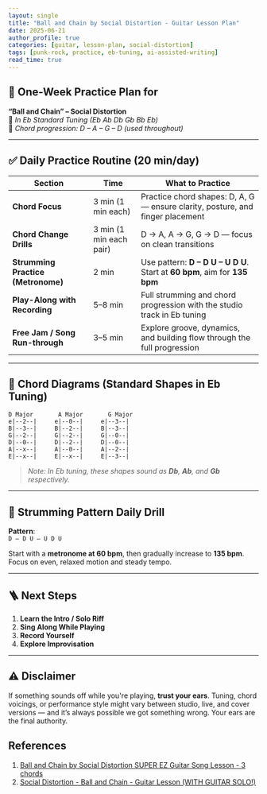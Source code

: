 ```yaml
---
layout: single
title: "Ball and Chain by Social Distortion - Guitar Lesson Plan"
date: 2025-06-21
author_profile: true
categories: [guitar, lesson-plan, social-distortion]
tags: [punk-rock, practice, eb-tuning, ai-assisted-writing]
read_time: true
---
```


## 🎸 One-Week Practice Plan for  
**“Ball and Chain” – Social Distortion**  
🔧 *In Eb Standard Tuning (Eb Ab Db Gb Bb Eb)*  
🎵 *Chord progression: D – A – G – D (used throughout)*

---

## ✅ Daily Practice Routine (20 min/day)

| Section | Time | What to Practice |
|--------|------|------------------|
| **Chord Focus** | 3 min (1 min each) | Practice chord shapes: D, A, G — ensure clarity, posture, and finger placement |
| **Chord Change Drills** | 3 min (1 min each pair) | D → A, A → G, G → D — focus on clean transitions |
| **Strumming Practice (Metronome)** | 2 min | Use pattern: **D – D U – U D U**. Start at **60 bpm**, aim for **135 bpm** |
| **Play-Along with Recording** | 5–8 min | Full strumming and chord progression with the studio track in Eb tuning |
| **Free Jam / Song Run-through** | 3–5 min | Explore groove, dynamics, and building flow through the full progression |

---

## 🎼 Chord Diagrams (Standard Shapes in Eb Tuning)

```
D Major       A Major       G Major
e|--2--|     e|--0--|     e|--3--|
B|--3--|     B|--2--|     B|--3--|
G|--2--|     G|--2--|     G|--0--|
D|--0--|     D|--2--|     D|--0--|
A|--x--|     A|--0--|     A|--2--|
E|--x--|     E|--x--|     E|--3--|
```

> *Note: In Eb tuning, these shapes sound as **Db**, **Ab**, and **Gb** respectively.*

---

## 🔁 Strumming Pattern Daily Drill

**Pattern**:  
`D – D U – U D U`

Start with a **metronome at 60 bpm**, then gradually increase to **135 bpm**. Focus on even, relaxed motion and steady tempo.

---

## 🪜 Next Steps

1. **Learn the Intro / Solo Riff**  
2. **Sing Along While Playing**  
3. **Record Yourself**  
4. **Explore Improvisation**

---

## ⚠️ Disclaimer

If something sounds off while you're playing, **trust your ears**. Tuning, chord voicings, or performance style might vary between studio, live, and cover versions — and it’s always possible we got something wrong. Your ears are the final authority.

## References
1. [Ball and Chain by Social Distortion SUPER EZ Guitar Song Lesson - 3 chords](https://www.youtube.com/watch?v=MDTmbXj9i9w&list=PLAH9D5V3tGG67ACOK92hn1env4luRoSME&index=2)
2. [Social Distortion - Ball and Chain - Guitar Lesson (WITH GUITAR SOLO!)](https://www.youtube.com/watch?v=cc5xmVhxjI4&list=PLAH9D5V3tGG67ACOK92hn1env4luRoSME&index=3)
